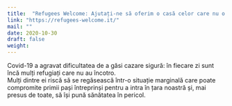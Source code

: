 ```yaml
---
title:  "Refugees Welcome: Ajutați-ne să oferim o casă celor care nu o au"
link: "https://refugees-welcome.it/"
mail: ""
date: 2020-10-30
draft: false
weight: 
---
```


Covid-19 a agravat dificultatea de a găsi cazare sigură: în fiecare zi sunt încă mulți refugiați care nu au încotro.  
Mulți dintre ei riscă să se regăsească într-o situație marginală care poate compromite primii pași întreprinși pentru a intra în țara noastră și, mai presus de toate, să își pună sănătatea în pericol.
